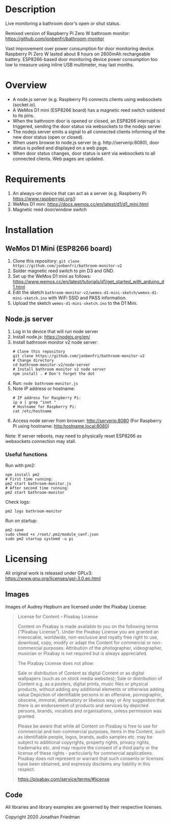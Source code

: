 # Description

Live monitoring a bathroom door's open or shut status.

Remixed version of Raspberry Pi Zero W bathroom monitor: <https://github.com/jonbenfri/bathroom-monitor>

Vast improvement over power consumption for door monitoring device. Raspberry Pi Zero W lasted about 8 hours on 2600mAh rechargeable battery. ESP8266-based door monitoring device power consumption too low to measure using inline USB multimeter, may last months.

# Overview

* A node.js server (e.g. Raspberry Pi) connects clients using websockets (socket.io).
* A WeMos D1 mini (ESP8266 board) has a magnetic reed switch soldered to its pins.
* When the bathroom door is opened or closed, an ESP8266 interrupt is triggered, sending the door status via websockets to the nodejs server.
* The nodejs server emits a signal to all connected clients informing of the new door status (open or closed).
* When users browse to node.js server (e.g. http://serverip:8080), door status is polled and displayed on a web page.
* When door status changes, door status is sent via websockets to all connected clients. Web pages are updated.

# Requirements

1. An always-on device that can act as a server (e.g. Raspberry Pi: <https://www.raspberrypi.org/>)
1. WeMos D1 mini: <https://docs.wemos.cc/en/latest/d1/d1_mini.html>
1. Magnetic reed door/window switch

# Installation

## WeMos D1 Mini (ESP8266 board)

1. Clone this repository: `git clone https://github.com/jonbenfri/bathroom-monitor-v2`
1. Solder magnetic reed switch to pin D3 and GND.
1. Set up the WeMos D1 mini as follows: <https://www.wemos.cc/en/latest/tutorials/d1/get_started_with_arduino_d1.html>
1. Edit the sketch `bathroom-monitor-v2/wemos-d1-mini-sketch/wemos-d1-mini-sketch.ino` with WiFi SSID and PASS information.
1. Upload the sketch `wemos-d1-mini-sketch.ino` to the D1 Mini.

## Node.js server

1. Log in to device that will run node server
1. Install node.js: <https://nodejs.org/en/>
1. Install bathroom monitor v2 node server:
    ```
    # Clone this repository
    git clone https://github.com/jonbenfri/bathroom-monitor-v2
    # Change directory
    cd bathroom-monitor-v2/node-server
    # Install bathroom monitor v2 node server
    npm install . # Don't forget the dot
    ```
1. Run: `node bathroom-monitor.js`
1. Note IP address or hostname:
    ```
    # IP address for Raspberry Pi:
    ip a | grep "inet "
    # Hostname for Raspberry Pi:
    cat /etc/hostname
    ```
1. Access node server from browser: <http://serverip:8080> (For Raspberry Pi using hostname: <http:hostname.local:8080>)

Note: If server reboots, may need to physically reset ESP8266 as websockets connection may stall.

### Useful functions

Run with pm2:
```
npm install pm2
# First time running:
pm2 start bathroom-monitor.js
# After second time running:
pm2 start bathroom-monitor
```

Check logs:
```
pm2 logs bathroom-monitor
```

Run on startup:
```
pm2 save
sudo chmod +x /root/.pm2/module_conf.json
sudo pm2 startup systemd -u pi
```

# Licensing

All original work is released under GPLv3: https://www.gnu.org/licenses/gpl-3.0.en.html

## Images

Images of Audrey Hepburn are licensed under the Pixabay License:

>License for Content – Pixabay License
>
>Content on Pixabay is made available to you on the following terms ("Pixabay License"). Under the Pixabay License you are granted an irrevocable, worldwide, non-exclusive and royalty free right to use, download, copy, modify or adapt the Content for commercial or non-commercial purposes. Attribution of the photographer, videographer, musician or Pixabay is not required but is always appreciated.
>
>The Pixabay License does not allow:
>
>    Sale or distribution of Content as digital Content or as digital wallpapers (such as on stock media websites);
>    Sale or distribution of Content e.g. as a posters, digital prints, music files or physical products, without adding any additional elements or otherwise adding value
>    Depiction of identifiable persons in an offensive, pornographic, obscene, immoral, defamatory or libelous way; or
>    Any suggestion that there is an endorsement of products and services by depicted persons, brands, vocalists and organisations, unless permission was granted.
>
>Please be aware that while all Content on Pixabay is free to use for commercial and non-commercial purposes, items in the Content, such as identifiable people, logos, brands, audio samples etc. may be subject to additional copyrights, property rights, privacy rights, trademarks etc. and may require the consent of a third party or the license of these rights - particularly for commercial applications. Pixabay does not represent or warrant that such consents or licenses have been obtained, and expressly disclaims any liability in this respect.
>
><https://pixabay.com/service/terms/#license>

## Code

All libraries and library examples are governed by their respective licenses.

Copyright 2020 Jonathan Friedman
